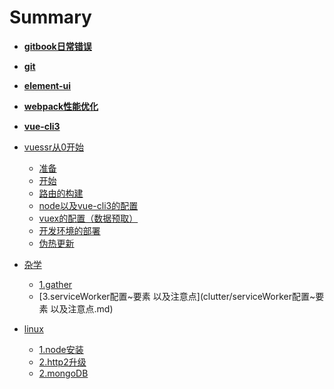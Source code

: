 # Summary

* [**gitbook日常错误**](gitbook.md)
* [**git**](git.md)
* [**element-ui**](element-ui.md)
* [**webpack性能优化**](webpack.md)
* [**vue-cli3**](vue-cli3.md)
* [vuessr从0开始]()
    * [准备](vuessr从0开始/准备.md)
    * [开始](vuessr从0开始/开始.md)
    * [路由的构建](vuessr从0开始/vue开发依赖的相关配置.md)
    * [node以及vue-cli3的配置](vuessr从0开始/vue-server-renderer.md)
    * [vuex的配置（数据预取）](vuessr从0开始/vuex.md)
    * [开发环境的部署 ](vuessr从0开始/开发环境的部署.md)
    * [伪热更新](vuessr从0开始/伪热更新.md)
* [杂学]()
    * [1.gather](clutter/gather.md)
    * [3.serviceWorker配置~要素 以及注意点](clutter/serviceWorker配置~要素 以及注意点.md)


* [linux]()
    * [1.node安装](linux/node安装.md)
    * [2.http2升级](linux/http2升级.md)
    * [2.mongoDB](linux/mongoDB.md)
